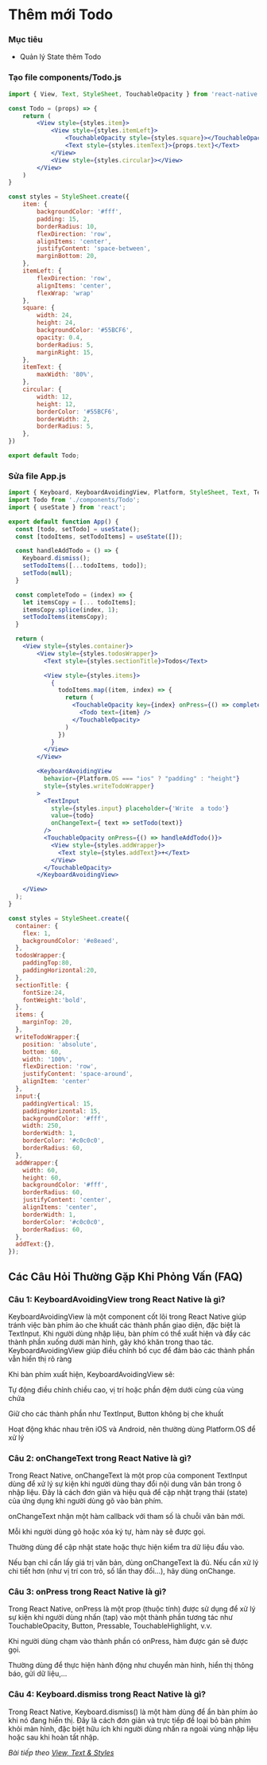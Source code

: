 # Thêm mới Todo

### Mục tiêu

- Quản lý State thêm Todo

### Tạo file components/Todo.js

```jsx
import { View, Text, StyleSheet, TouchableOpacity } from 'react-native';

const Todo = (props) => {
    return (
        <View style={styles.item}>
            <View style={styles.itemLeft}>
                <TouchableOpacity style={styles.square}></TouchableOpacity>
                <Text style={styles.itemText}>{props.text}</Text>
            </View>
            <View style={styles.circular}></View>
        </View>
    )
}

const styles = StyleSheet.create({
    item: {
        backgroundColor: '#fff',
        padding: 15,
        borderRadius: 10,
        flexDirection: 'row',
        alignItems: 'center',
        justifyContent: 'space-between',
        marginBottom: 20,
    },
    itemLeft: {
        flexDirection: 'row',
        alignItems: 'center',
        flexWrap: 'wrap'
    },
    square: {
        width: 24,
        height: 24,
        backgroundColor: '#55BCF6',
        opacity: 0.4,
        borderRadius: 5,
        marginRight: 15,
    },
    itemText: {
        maxWidth: '80%',
    },
    circular: {
        width: 12,
        height: 12,
        borderColor: '#55BCF6',
        borderWidth: 2,
        borderRadius: 5,
    },
})

export default Todo;

```

### Sửa file App.js

```jsx
import { Keyboard, KeyboardAvoidingView, Platform, StyleSheet, Text, TextInput, TouchableOpacity, View } from 'react-native';
import Todo from './components/Todo';
import { useState } from 'react';

export default function App() {
  const [todo, setTodo] = useState();
  const [todoItems, setTodoItems] = useState([]);

  const handleAddTodo = () => {
    Keyboard.dismiss();
    setTodoItems([...todoItems, todo]);
    setTodo(null);
  }

  const completeTodo = (index) => {
    let itemsCopy = [... todoItems];
    itemsCopy.splice(index, 1);
    setTodoItems(itemsCopy);
  }

  return (
    <View style={styles.container}>
        <View style={styles.todosWrapper}>
          <Text style={styles.sectionTitle}>Todos</Text>

          <View style={styles.items}>
            {
              todoItems.map((item, index) => {
                return (
                  <TouchableOpacity key={index} onPress={() => completeTodo(index)}>
                    <Todo text={item} />
                  </TouchableOpacity>
                )
              })
            }
          </View>
        </View>

        <KeyboardAvoidingView
          behavior={Platform.OS === "ios" ? "padding" : "height"}
          style={styles.writeTodoWrapper}
        >
          <TextInput 
            style={styles.input} placeholder={'Write  a todo'} 
            value={todo}
            onChangeText={ text => setTodo(text)}  
          />
          <TouchableOpacity onPress={() => handleAddTodo()}>
            <View style={styles.addWrapper}>
              <Text style={styles.addText}>+</Text>
            </View>
          </TouchableOpacity>
        </KeyboardAvoidingView>

    </View>
  );
}

const styles = StyleSheet.create({
  container: {
    flex: 1,
    backgroundColor: '#e8eaed',
  },
  todosWrapper:{
    paddingTop:80,
    paddingHorizontal:20,
  },
  sectionTitle: {
    fontSize:24,
    fontWeight:'bold',
  },
  items: {
    marginTop: 20,
  },
  writeTodoWrapper:{
    position: 'absolute',
    bottom: 60,
    width: '100%',
    flexDirection: 'row',
    justifyContent: 'space-around',
    alignItem: 'center'
  },
  input:{
    paddingVertical: 15,
    paddingHorizontal: 15,
    backgroundColor: '#fff',
    width: 250,
    borderWidth: 1,
    borderColor: '#c0c0c0',
    borderRadius: 60,
  },
  addWrapper:{
    width: 60,
    height: 60,
    backgroundColor: '#fff',
    borderRadius: 60,
    justifyContent: 'center',
    alignItems: 'center',
    borderWidth: 1,
    borderColor: '#c0c0c0',
    borderRadius: 60,
  },
  addText:{},
});

```

## Các Câu Hỏi Thường Gặp Khi Phỏng Vấn (FAQ)

### Câu 1: KeyboardAvoidingView trong React Native là gì?

KeyboardAvoidingView là một component cốt lõi trong React Native giúp tránh việc bàn phím ảo che khuất các thành phần giao diện, đặc biệt là TextInput. Khi người dùng nhập liệu, bàn phím có thể xuất hiện và đẩy các thành phần xuống dưới màn hình, gây khó khăn trong thao tác. KeyboardAvoidingView giúp điều chỉnh bố cục để đảm bảo các thành phần vẫn hiển thị rõ ràng

Khi bàn phím xuất hiện, KeyboardAvoidingView sẽ:

Tự động điều chỉnh chiều cao, vị trí hoặc phần đệm dưới cùng của vùng chứa

Giữ cho các thành phần như TextInput, Button không bị che khuất

Hoạt động khác nhau trên iOS và Android, nên thường dùng Platform.OS để xử lý

### Câu 2: onChangeText trong React Native là gì?

Trong React Native, onChangeText là một prop của component TextInput dùng để xử lý sự kiện khi người dùng thay đổi nội dung văn bản trong ô nhập liệu. Đây là cách đơn giản và hiệu quả để cập nhật trạng thái (state) của ứng dụng khi người dùng gõ vào bàn phím.

onChangeText nhận một hàm callback với tham số là chuỗi văn bản mới.

Mỗi khi người dùng gõ hoặc xóa ký tự, hàm này sẽ được gọi.

Thường dùng để cập nhật state hoặc thực hiện kiểm tra dữ liệu đầu vào.

Nếu bạn chỉ cần lấy giá trị văn bản, dùng onChangeText là đủ. Nếu cần xử lý chi tiết hơn (như vị trí con trỏ, số lần thay đổi...), hãy dùng onChange.

### Câu 3: onPress trong React Native là gì?

Trong React Native, onPress là một prop (thuộc tính) được sử dụng để xử lý sự kiện khi người dùng nhấn (tap) vào một thành phần tương tác như TouchableOpacity, Button, Pressable, TouchableHighlight, v.v.

Khi người dùng chạm vào thành phần có onPress, hàm được gán sẽ được gọi.

Thường dùng để thực hiện hành động như chuyển màn hình, hiển thị thông báo, gửi dữ liệu,...

### Câu 4: Keyboard.dismiss trong React Native là gì?

Trong React Native, Keyboard.dismiss() là một hàm dùng để ẩn bàn phím ảo khi nó đang hiển thị. Đây là cách đơn giản và trực tiếp để loại bỏ bàn phím khỏi màn hình, đặc biệt hữu ích khi người dùng nhấn ra ngoài vùng nhập liệu hoặc sau khi hoàn tất nhập.


*Bài tiếp theo [View, Text & Styles](session_04_view.md)*